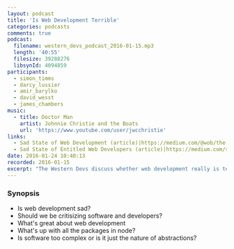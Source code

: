 ```yaml
---
layout: podcast
title: 'Is Web Development Terrible'
categories: podcasts
comments: true
podcast:
  filename: western_devs_podcast_2016-01-15.mp3
  length: '40:55'
  filesize: 39288276
  libsynId: 4094859
participants:
  - simon_timms
  - darcy_lussier
  - amir_barylko
  - david_wesst
  - james_chambers
music:
  - title: Doctor Man
    artist: Johnnie Christie and the Boats
    url: 'https://www.youtube.com/user/jwcchristie'
links:
  - Sad State of Web Development (article)|https://medium.com/@wob/the-sad-state-of-web-development-1603a861d29f#.gs36fs7zy
  - Sad State of Entitled Web Developers (article)|https://medium.com/swlh/the-sad-state-of-entitled-web-developers-e4f314764dd#.57ww6gwmp
date: 2016-01-24 10:40:13
recorded: 2016-01-15
excerpt: "The Western Devs discuss whether web development really is terrible"
---
```


### Synopsis

* Is web development sad?
* Should we be critisizing software and developers?
* What's great about web development
* What's up with all the packages in node?
* Is software too complex or is it just the nature of abstractions?
